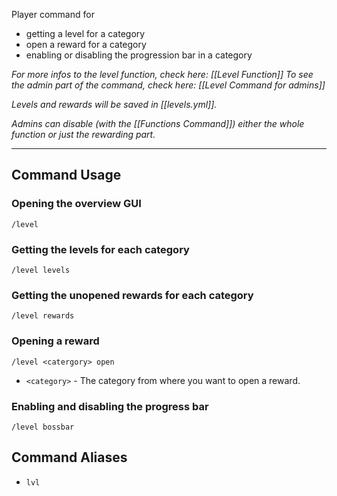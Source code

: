Player command for
- getting a level for a category
- open a reward for a category
- enabling or disabling the progression bar in a category

_For more infos to the level function, check here: [[Level Function]]_
_To see the admin part of the command, check here: [[Level Command for admins]]_

_Levels and rewards will be saved in [[levels.yml]]._

_Admins can disable (with the [[Functions Command]]) either the whole function or just the rewarding part._

--- 
## Command Usage

### Opening the overview GUI
`/level`

### Getting the levels for each category
`/level levels`

### Getting the unopened rewards for each category
`/level rewards`

### Opening a reward
`/level <catergory> open`

- `<category>` - The category from where you want to open a reward.

### Enabling and disabling the progress bar
`/level bossbar`

## Command Aliases
- `lvl`